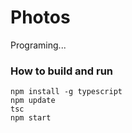 # Photos
Programing...
### How to build and run
```
npm install -g typescript
npm update
tsc
npm start
```